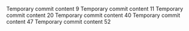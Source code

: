 Temporary commit content 9
Temporary commit content 11
Temporary commit content 20
Temporary commit content 40
Temporary commit content 47
Temporary commit content 52
